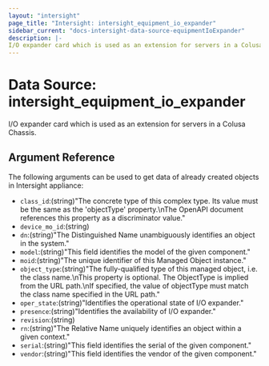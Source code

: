 ```yaml
---
layout: "intersight"
page_title: "Intersight: intersight_equipment_io_expander"
sidebar_current: "docs-intersight-data-source-equipmentIoExpander"
description: |-
I/O expander card which is used as an extension for servers in a Colusa Chassis.
---
```


# Data Source: intersight_equipment_io_expander
I/O expander card which is used as an extension for servers in a Colusa Chassis.
## Argument Reference
The following arguments can be used to get data of already created objects in Intersight appliance:
* `class_id`:(string)"The concrete type of this complex type. Its value must be the same as the 'objectType' property.\nThe OpenAPI document references this property as a discriminator value."
* `device_mo_id`:(string)
* `dn`:(string)"The Distinguished Name unambiguously identifies an object in the system."
* `model`:(string)"This field identifies the model of the given component."
* `moid`:(string)"The unique identifier of this Managed Object instance."
* `object_type`:(string)"The fully-qualified type of this managed object, i.e. the class name.\nThis property is optional. The ObjectType is implied from the URL path.\nIf specified, the value of objectType must match the class name specified in the URL path."
* `oper_state`:(string)"Identifies the operational state of I/O expander."
* `presence`:(string)"Identifies the availability of I/O expander."
* `revision`:(string)
* `rn`:(string)"The Relative Name uniquely identifies an object within a given context."
* `serial`:(string)"This field identifies the serial of the given component."
* `vendor`:(string)"This field identifies the vendor of the given component."

